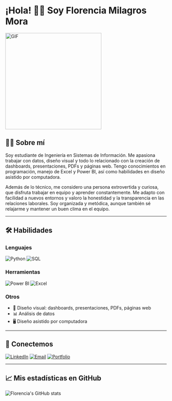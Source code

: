# ¡Hola! 👋😊 Soy Florencia Milagros Mora

<img src="https://media4.giphy.com/media/v1.Y2lkPTc5MGI3NjExZmdnOGxmMmYxbmFmcDN4YmpsOW1jamZwZTE3ZnQ1eTI4NnF2Y25rMyZlcD12MV9pbnRlcm5hbF9naWZfYnlfaWQmY3Q9Zw/wzJ67MJMk6UMM/giphy.gif" alt="GIF" width="300" />

## 🧑‍💻 Sobre mí
Soy estudiante de Ingeniería en Sistemas de Información. Me apasiona trabajar con datos, diseño visual y todo lo relacionado con la creación de dashboards, presentaciones, PDFs y páginas web. Tengo conocimientos en programación, manejo de Excel y Power BI, así como habilidades en diseño asistido por computadora.

Además de lo técnico, me considero una persona extrovertida y curiosa, que disfruta trabajar en equipo y aprender constantemente. Me adapto con facilidad a nuevos entornos y valoro la honestidad y la transparencia en las relaciones laborales. Soy organizada y metódica, aunque también sé relajarme y mantener un buen clima en el equipo.

---

## 🛠️ Habilidades
### Lenguajes
![Python](https://img.shields.io/badge/Python-FFD43B?style=for-the-badge&logo=python&logoColor=blue) ![SQL](https://img.shields.io/badge/SQL-4479A1?style=for-the-badge&logo=mysql&logoColor=white)

### Herramientas
![Power BI](https://img.shields.io/badge/Power%20BI-F2C811?style=for-the-badge&logo=power-bi&logoColor=black) ![Excel](https://img.shields.io/badge/Excel-217346?style=for-the-badge&logo=microsoft-excel&logoColor=white)

### Otros
- 🎨 Diseño visual: dashboards, presentaciones, PDFs, páginas web  
- 📊 Análisis de datos  
- 🖥️ Diseño asistido por computadora  

---

## 🔗 Conectemos
[![LinkedIn](https://img.shields.io/badge/LinkedIn-0A66C2?style=flat&logo=linkedin&logoColor=white)](https://www.linkedin.com/in/florm01) [![Email](https://img.shields.io/badge/Email-D14836?style=flat&logo=gmail&logoColor=white)](mailto:mora.florencia.m@gmail.com) [![Portfolio](https://img.shields.io/badge/Portfolio-FF7F50?style=flat&logo=google-chrome&logoColor=white)](https://florenciamilagrosmora.netlify.app/)

---

## 📈 Mis estadísticas en GitHub
![Florencia's GitHub stats](https://github-readme-stats.vercel.app/api?username=moraflorencia&show_icons=true&theme=radical)

<!--
**moraflorencia/moraflorencia** is a ✨ _special_ ✨ repository because its `README.md` (this file) appears on your GitHub profile.

Here are some ideas to get you started:

- 🔭 I’m currently working on ...
- 🌱 I’m currently learning ...
- 👯 I’m looking to collaborate on ...
- 🤔 I’m looking for help with ...
- 💬 Ask me about ...
- 📫 How to reach me: ...
- 😄 Pronouns: ...
- ⚡ Fun fact: ...
-->
